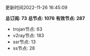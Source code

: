 更新时间2022-11-26 16:45:09

**总订阅: 73**
**总节点: 1076**
**有效节点: 287**
- trojan节点: 63
- v2ray节点: 183
- ssr节点: 13
- ss节点: 28
